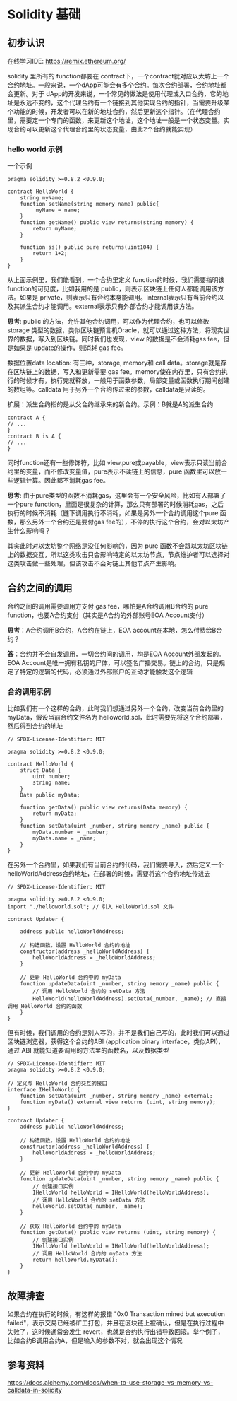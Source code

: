 # Solidity 基础 

## 初步认识

在线学习IDE: https://remix.ethereum.org/

solidity 里所有的 function都要在 contract下，一个contract就对应以太坊上一个合约地址。一般来说，一个dApp可能会有多个合约。每次合约部署，合约地址都会更新。对于 dApp的开发来说，一个常见的做法是使用代理或入口合约，它的地址是永远不变的，这个代理合约有一个链接到其他实现合约的指针，当需要升级某个功能的时候，开发者可以在新的地址合约，然后更新这个指针。（在代理合约里，需要定一个专门的函数，来更新这个地址，这个地址一般是一个状态变量。实现合约可以更新这个代理合约里的状态变量，由此2个合约就能实现）

### hello world 示例

一个示例

```solidity
pragma solidity >=0.8.2 <0.9.0;

contract HelloWorld {
    string myName;
    function setName(string memory name) public{
         myName = name;
    }
    function getName() public view returns(string memory) {
        return myName;
    }

    function ss() public pure returns(uint104) {
        return 1+2;
    }
}
```

从上面示例里，我们能看到，一个合约里定义 function的时候，我们需要指明该function的可见度，比如我用的是 public，则表示区块链上任何人都能调用该方法。如果是 private，则表示只有合约本身能调用。internal表示只有当前合约以及其派生合约才能调用。external表示只有外部合约才能调用该方法。

**思考**: public 的方法，允许其他合约调用，可以作为代理合约，也可以修改 storage 类型的数据，类似区块链预言机Oracle，就可以通过这种方法，将现实世界的数据，写入到区块链。同时我们也发现，view 的数据是不会消耗gas fee，但是如果是 update的操作，则消耗 gas fee。

数据位置data location: 有三种，storage, memory和 call data。storage就是存在区块链上的数据，写入和更新需要 gas fee。memory使在内存里，只有合约执行的时候才有，执行完就释放，一般用于函数参数，局部变量或函数执行期间创建的数组等。calldata 用于另外一个合约传过来的参数，calldata是只读的。

扩展：派生合约指的是从父合约继承来的新合约。示例：B就是A的派生合约

```solidity
contract A {
// ...
}
contract B is A {
// ...
}
```



同时function还有一些修饰符，比如 view,pure或payable，view表示只读当前合约里的变量，而不修改变量值，pure表示不读链上的信息，pure 函数里可以放一些逻辑计算。因此都不消耗gas fee。

**思考**: 由于pure类型的函数不消耗gas，这里会有一个安全风险，比如有人部署了一个pure function，里面是很复杂的计算，那么只有部署的时候消耗gas，之后执行的时候不消耗（链下调用执行不消耗，如果是另外一个合约调用这个pure 函数，那么另外一个合约还是要付gas fee的），不停的执行这个合约，会对以太坊产生什么影响吗？

其实此时对以太坊整个网络是没任何影响的，因为 pure 函数不会跟以太坊区块链上的数据交互，所以这类攻击只会影响特定的以太坊节点，节点维护者可以选择对这类攻击做一些处理，但该攻击不会对链上其他节点产生影响。



## 合约之间的调用



合约之间的调用需要调用方支付 gas fee，哪怕是A合约调用B合约的 pure function，也要A合约支付（其实是A合约的外部账号EOA Account支付）

**思考**：A合约调用B合约，A合约在链上，EOA account在本地，怎么付费给B合约？

**答**：合约并不会自发调用，一切合约间的调用，均是EOA Account外部发起的。EOA Account是唯一拥有私钥的尸体，可以签名广播交易。链上的合约，只是规定了特定的逻辑的代码，必须通过外部账户的互动才能触发这个逻辑



### 合约调用示例

比如我们有一个这样的合约，此时我们想通过另外一个合约，改变当前合约里的myData，假设当前合约文件名为 helloworld.sol，此时需要先将这个合约部署，然后得到合约的地址

```solidity
// SPDX-License-Identifier: MIT

pragma solidity >=0.8.2 <0.9.0;

contract HelloWorld {
    struct Data {
        uint number;
        string name;
    }
    Data public myData;

    function getData() public view returns(Data memory) {
        return myData;
    }
    function setData(uint _number, string memory _name) public {
        myData.number = _number;
        myData.name = _name;
    }
}
```

在另外一个合约里，如果我们有当前合约的代码，我们需要导入，然后定义一个helloWorldAddress合约地址，在部署的时候，需要将这个合约地址传进去

```solidity
// SPDX-License-Identifier: MIT

pragma solidity >=0.8.2 <0.9.0;
import "./helloworld.sol"; // 引入 HelloWorld.sol 文件

contract Updater {
    
    address public helloWorldAddress;

    // 构造函数，设置 HelloWorld 合约的地址
    constructor(address _helloWorldAddress) {
        helloWorldAddress = _helloWorldAddress;
    }

    // 更新 HelloWorld 合约中的 myData
    function updateData(uint _number, string memory _name) public {
        // 调用 HelloWorld 合约的 setData 方法
        HelloWorld(helloWorldAddress).setData(_number, _name); // 直接调用 HelloWorld 合约的函数
    }
}
```

但有时候，我们调用的合约是别人写的，并不是我们自己写的，此时我们可以通过区块链浏览器，获得这个合约的ABI (application binary interface，类似API)，通过 ABI 就能知道要调用的方法里的函数名，以及数据类型

```solidity
// SPDX-License-Identifier: MIT
pragma solidity >=0.8.2 <0.9.0;

// 定义与 HelloWorld 合约交互的接口
interface IHelloWorld {
    function setData(uint _number, string memory _name) external;
    function myData() external view returns (uint, string memory);
}

contract Updater {
    address public helloWorldAddress;

    // 构造函数，设置 HelloWorld 合约的地址
    constructor(address _helloWorldAddress) {
        helloWorldAddress = _helloWorldAddress;
    }

    // 更新 HelloWorld 合约中的 myData
    function updateData(uint _number, string memory _name) public {
        // 创建接口实例
        IHelloWorld helloWorld = IHelloWorld(helloWorldAddress);
        // 调用 HelloWorld 合约的 setData 方法
        helloWorld.setData(_number, _name);
    }

    // 获取 HelloWorld 合约中的 myData
    function getData() public view returns (uint, string memory) {
        // 创建接口实例
        IHelloWorld helloWorld = IHelloWorld(helloWorldAddress);
        // 调用 HelloWorld 合约的 myData 方法
        return helloWorld.myData();
    }
}

```













## 故障排查

如果合约在执行的时候，有这样的报错 "0x0 Transaction mined but execution failed"，表示交易已经被矿工打包，并且在区块链上被确认，但是在执行过程中失败了，这时候通常会发生 revert，也就是合约执行出错导致回滚。举个例子，比如合约B调用合约A，但是输入的参数不对，就会出现这个情况





## 参考资料 

https://docs.alchemy.com/docs/when-to-use-storage-vs-memory-vs-calldata-in-solidity

